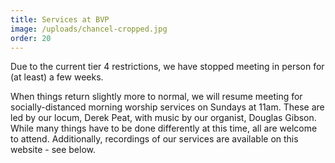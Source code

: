 ```yaml
---
title: Services at BVP
image: /uploads/chancel-cropped.jpg
order: 20
---
```

Due to the current tier 4 restrictions, we have stopped meeting in person for (at least) a few weeks.

When things return slightly more to normal, we will resume meeting for socially-distanced morning worship services on Sundays at 11am. These are led by our locum, Derek Peat, with music by our organist, Douglas Gibson. While many things have to be done differently at this time, all are welcome to attend. Additionally, recordings of our services are available on this website - see below.
